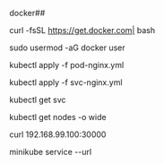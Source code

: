 docker##

curl -fsSL https://get.docker.com| bash

sudo usermod -aG docker user


kubectl apply -f pod-nginx.yml

kubectl apply -f svc-nginx.yml 

kubectl get svc

kubectl get nodes -o wide

curl 192.168.99.100:30000

minikube service --url <service-name>
  
  
  
  
